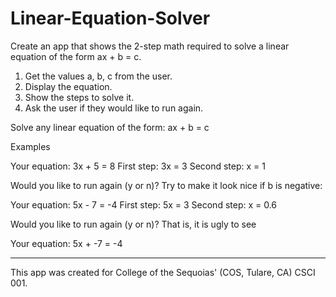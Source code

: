# Linear-Equation-Solver

Create an app that shows the 2-step math required to solve a linear equation of the form ax + b = c.

1. Get the values a, b, c from the user.
2. Display the equation.
3. Show the steps to solve it.
4. Ask the user if they would like to run again.

Solve any linear equation of the form:   ax + b = c

Examples

Your equation:    3x + 5 = 8
First step:       3x = 3
Second step:      x = 1

Would you like to run again (y or n)?
Try to make it look nice if b is negative:

Your equation:    5x - 7 = -4
First step:       5x = 3
Second step:      x = 0.6

Would you like to run again (y or n)?
That is, it is ugly to see

Your equation:    5x + -7 = -4

---------------------
This app was created for College of the Sequoias' (COS, Tulare, CA) CSCI 001.
